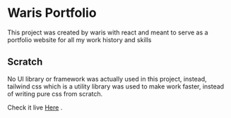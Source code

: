 # Waris Portfolio

This project was created by waris with react and meant to serve as a portfolio website for all my work history and skills

## Scratch

No UI library or framework was actually used in this project, instead, tailwind css which is a utility library was used to make work faster, instead of writing pure css from scratch.

Check it live [Here](https://waris-portfolio.herokuapp.com) .